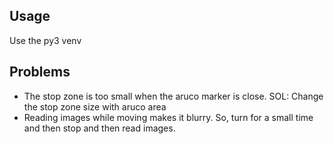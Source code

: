 ## Usage
Use the py3 venv

## Problems
* The stop zone is too small when the aruco marker is close.
	SOL: Change the stop zone size with aruco area
* Reading images while moving makes it blurry. So, turn for a small time and then stop and then read images.

